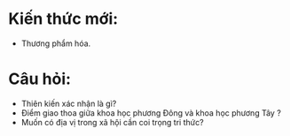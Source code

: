 # Kiến thức mới:
- Thương phẩm hóa.
# Câu hỏi:
- Thiên kiến xác nhận là gì?
- Điểm giao thoa giữa khoa học phương Đông và khoa học phương Tây ?
- Muốn có địa vị trong xã hội cần coi trọng tri thức?
